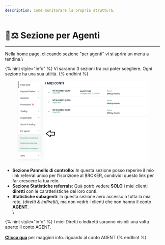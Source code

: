 ```yaml
---
description: Come monitorare la propria struttura.
---
```


# 👨⚖ Sezione per Agenti

***

Nella home page, cliccando sezione "per agenti" vi si aprirà un menu a tendina.\


{% hint style="info" %}
Vi saranno 3 sezioni tra cui poter scegliere. Ogni sezione ha una sua utilità.
{% endhint %}

<figure><img src="../.gitbook/assets/28.jpg" alt="" width="563"><figcaption></figcaption></figure>

* **Sezione Pannello di controllo:** In questa sezione posso reperire il mio link referral unico per l'iscrizione al BROKER, condividi questo link per far crescere la tua rete.
* **Sezione Statistiche referrals**: Quà potrò vedere **SOLO** i miei clienti **diretti** con le caratteristiche dei loro conti.&#x20;
* **Statistiche subagenti**: In questa sezione avrò accesso a tutta la mia rete, (_diretti & indiretti_), ma non vedrò i clienti che non hanno il conto **AGENT**.\
  \


{% hint style="info" %}
I miei Diretti o Indiretti saranno visibili una volta aperto il conto AGENT.\
\
[**Clicca qua**](../il-broker/come-iniziare/come-iscriversi.md#creazione-conto-agent) per maggiori info. riguardo al conto AGENT
{% endhint %}

